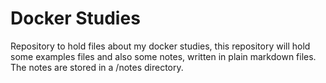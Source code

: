 # Docker Studies

Repository to hold files about my docker studies, this repository will hold some examples files and also some notes, written in plain markdown files. The notes are stored in a /notes directory.
